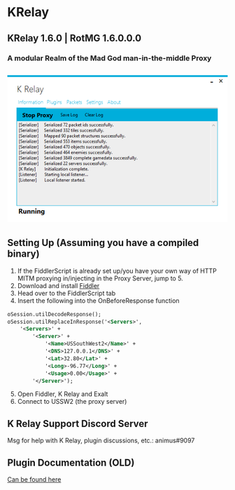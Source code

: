 # KRelay
## KRelay 1.6.0 | RotMG 1.6.0.0.0
### A modular Realm of the Mad God man-in-the-middle Proxy

![Screenshot](/Screenshot.png)
-----------------------------------------------------------

## Setting Up (Assuming you have a compiled binary)
1. If the FiddlerScript is already set up/you have your own way of HTTP MITM proxying in/injecting in the Proxy Server, jump to 5.
2. Download and install [Fiddler](https://www.telerik.com/download/fiddler/fiddler4)
3. Head over to the FiddlerScript tab
4. Insert the following into the OnBeforeResponse function
```XML
oSession.utilDecodeResponse();
oSession.utilReplaceInResponse('<Servers>',
    '<Servers>' +
        '<Server>' +
            '<Name>USSouthWest2</Name>' +
            '<DNS>127.0.0.1</DNS>' +
            '<Lat>32.80</Lat>' +
            '<Long>-96.77</Long>' +
            '<Usage>0.00</Usage>' +
        '</Server>');
```
5. Open Fiddler, K Relay and Exalt
6. Connect to USSW2 (the proxy server)

## K Relay Support Discord Server
Msg for help with K Relay, plugin discussions, etc.: animus#9097

## Plugin Documentation (OLD)
[Can be found here](https://github.com/TheKronks/K_Relay_Plugin_Documentation/blob/master/README.md)
